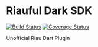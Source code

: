 # Riauful Dark SDK

[![Build Status](https://travis-ci.com/rizentium/riauful-dart-sdk.svg?branch=master)](https://travis-ci.com/rizentium/riauful-dart-sdk) [![Coverage Status](https://coveralls.io/repos/github/rizentium/riauful-dart-sdk/badge.svg?branch=master)](https://coveralls.io/github/rizentium/riauful-dart-sdk?branch=master)

Unofficial Riau Dart Plugin
